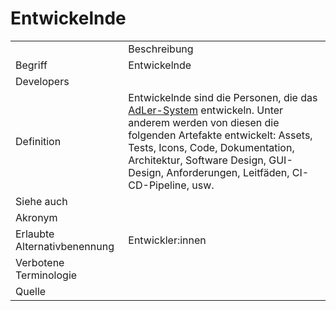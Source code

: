 # Entwickelnde

<link-summary rel="summary"/>
<card-summary rel="summary"/>
<web-summary rel="summary"/>

<table>
    <tr>
        <td></td>
        <td>Beschreibung</td>
    </tr>
    <tr>
        <td>Begriff</td>
        <td>Entwickelnde</td>
    </tr>
    <tr>
        <td>Developers</td>
        <td></td>
    </tr>
    <tr>
        <td>Definition</td>
        <td id="summary" >
            Entwickelnde sind die Personen, 
            die das <a href="AdLer-System.md">AdLer-System</a> 
            entwickeln. Unter anderem werden von diesen die folgenden Artefakte
            entwickelt: Assets, Tests, Icons, Code, Dokumentation, Architektur,
            Software Design, GUI-Design, Anforderungen, Leitfäden, CI-CD-Pipeline, usw. 
        </td>
    </tr>  
    <tr>
        <td>Siehe auch</td>
        <td></td>
    </tr>
    <tr>
        <td>Akronym</td>
        <td></td>
    </tr>
   <tr>
        <td>Erlaubte Alternativbenennung</td>
        <td>Entwickler:innen</td>
    </tr>
   <tr>
        <td>Verbotene Terminologie</td>
        <td></td>
    </tr>
   <tr>
        <td>Quelle</td>
        <td></td>
    </tr>
</table>
